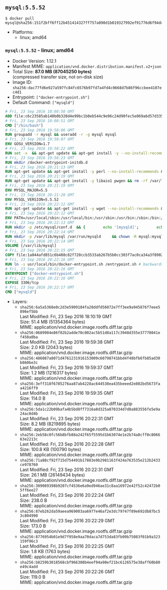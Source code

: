 ## `mysql:5.5.52`

```console
$ docker pull mysql@sha256:151f2bff6ff12b451414327ff757a090d1b019327992ef91776d6f94d403df1f
```

-	Platforms:
	-	linux; amd64

### `mysql:5.5.52` - linux; amd64

-	Docker Version: 1.12.1
-	Manifest MIME: `application/vnd.docker.distribution.manifest.v2+json`
-	Total Size: **87.0 MB (87045250 bytes)**  
	(compressed transfer size, not on-disk size)
-	Image ID: `sha256:dac77fd6e927a597fc84fc6576b97fd7a4fd4c0668d7b86f96ccbee4107ec4d1`
-	Entrypoint: `["docker-entrypoint.sh"]`
-	Default Command: `["mysqld"]`

```dockerfile
# Fri, 23 Sep 2016 18:08:50 GMT
ADD file:c6c23585ab140b0b320d4e99bc1b0eb544c9e96c24d90fec5e069a6d57d335ca in / 
# Fri, 23 Sep 2016 18:08:51 GMT
CMD ["/bin/bash"]
# Fri, 23 Sep 2016 19:58:06 GMT
RUN groupadd -r mysql && useradd -r -g mysql mysql
# Fri, 23 Sep 2016 19:58:07 GMT
ENV GOSU_VERSION=1.7
# Fri, 23 Sep 2016 19:58:22 GMT
RUN set -x 	&& apt-get update && apt-get install -y --no-install-recommends ca-certificates wget && rm -rf /var/lib/apt/lists/* 	&& wget -O /usr/local/bin/gosu "https://github.com/tianon/gosu/releases/download/$GOSU_VERSION/gosu-$(dpkg --print-architecture)" 	&& wget -O /usr/local/bin/gosu.asc "https://github.com/tianon/gosu/releases/download/$GOSU_VERSION/gosu-$(dpkg --print-architecture).asc" 	&& export GNUPGHOME="$(mktemp -d)" 	&& gpg --keyserver ha.pool.sks-keyservers.net --recv-keys B42F6819007F00F88E364FD4036A9C25BF357DD4 	&& gpg --batch --verify /usr/local/bin/gosu.asc /usr/local/bin/gosu 	&& rm -r "$GNUPGHOME" /usr/local/bin/gosu.asc 	&& chmod +x /usr/local/bin/gosu 	&& gosu nobody true 	&& apt-get purge -y --auto-remove ca-certificates wget
# Fri, 23 Sep 2016 19:58:23 GMT
RUN mkdir /docker-entrypoint-initdb.d
# Fri, 23 Sep 2016 20:21:13 GMT
RUN apt-get update && apt-get install -y perl --no-install-recommends && rm -rf /var/lib/apt/lists/*
# Fri, 23 Sep 2016 20:21:19 GMT
RUN apt-get update && apt-get install -y libaio1 pwgen && rm -rf /var/lib/apt/lists/*
# Fri, 23 Sep 2016 20:21:19 GMT
ENV MYSQL_MAJOR=5.5
# Fri, 23 Sep 2016 20:21:20 GMT
ENV MYSQL_VERSION=5.5.52
# Fri, 23 Sep 2016 20:22:12 GMT
RUN apt-get update && apt-get install -y wget --no-install-recommends && rm -rf /var/lib/apt/lists/* 	&& wget "http://dev.mysql.com/get/Downloads/MySQL-$MYSQL_MAJOR/mysql-$MYSQL_VERSION-linux2.6-x86_64.tar.gz" -O mysql.tar.gz 	&& wget "http://mysql.he.net/Downloads/MySQL-$MYSQL_MAJOR/mysql-$MYSQL_VERSION-linux2.6-x86_64.tar.gz.asc" -O mysql.tar.gz.asc 	&& apt-get purge -y --auto-remove wget 	&& export GNUPGHOME="$(mktemp -d)" 	&& gpg --keyserver ha.pool.sks-keyservers.net --recv-keys A4A9406876FCBD3C456770C88C718D3B5072E1F5 	&& gpg --batch --verify mysql.tar.gz.asc mysql.tar.gz 	&& rm -r "$GNUPGHOME" mysql.tar.gz.asc 	&& mkdir /usr/local/mysql 	&& tar -xzf mysql.tar.gz -C /usr/local/mysql --strip-components=1 	&& rm mysql.tar.gz 	&& rm -rf /usr/local/mysql/mysql-test /usr/local/mysql/sql-bench 	&& rm -rf /usr/local/mysql/bin/*-debug /usr/local/mysql/bin/*_embedded 	&& find /usr/local/mysql -type f -name "*.a" -delete 	&& apt-get update && apt-get install -y binutils && rm -rf /var/lib/apt/lists/* 	&& { find /usr/local/mysql -type f -executable -exec strip --strip-all '{}' + || true; } 	&& apt-get purge -y --auto-remove binutils
# Fri, 23 Sep 2016 20:22:12 GMT
ENV PATH=/usr/local/sbin:/usr/local/bin:/usr/sbin:/usr/bin:/sbin:/bin:/usr/local/mysql/bin:/usr/local/mysql/scripts
# Fri, 23 Sep 2016 20:22:13 GMT
RUN mkdir -p /etc/mysql/conf.d 	&& { 		echo '[mysqld]'; 		echo 'skip-host-cache'; 		echo 'skip-name-resolve'; 		echo 'datadir = /var/lib/mysql'; 		echo '!includedir /etc/mysql/conf.d/'; 	} > /etc/mysql/my.cnf
# Fri, 23 Sep 2016 20:22:14 GMT
RUN mkdir -p /var/lib/mysql /var/run/mysqld 	&& chown -R mysql:mysql /var/lib/mysql /var/run/mysqld 	&& chmod 777 /var/run/mysqld
# Fri, 23 Sep 2016 20:22:14 GMT
VOLUME [/var/lib/mysql]
# Fri, 23 Sep 2016 20:22:15 GMT
COPY file:1a044afd851c6b488c82f720ccb3533ab267b5b0cc303f7ac0ca34a3f8902ba1 in /usr/local/bin/ 
# Fri, 23 Sep 2016 20:22:16 GMT
RUN ln -s usr/local/bin/docker-entrypoint.sh /entrypoint.sh # backwards compat
# Fri, 23 Sep 2016 20:22:16 GMT
ENTRYPOINT ["docker-entrypoint.sh"]
# Fri, 23 Sep 2016 20:22:16 GMT
EXPOSE 3306/tcp
# Fri, 23 Sep 2016 20:22:17 GMT
CMD ["mysqld"]
```

-	Layers:
	-	`sha256:6a5a5368e0c2d3e5909184fa28ddfd56072e7ff3ee9a945876f7eee5896ef5bb`  
		Last Modified: Fri, 23 Sep 2016 18:10:19 GMT  
		Size: 51.4 MB (51354364 bytes)  
		MIME: application/vnd.docker.image.rootfs.diff.tar.gzip
	-	`sha256:0689904e86f02b2adde70c002ac5b51d8a117c3948d355e37778041ef450a0ba`  
		Last Modified: Fri, 23 Sep 2016 19:59:38 GMT  
		Size: 2.0 KB (2043 bytes)  
		MIME: application/vnd.docker.image.rootfs.diff.tar.gzip
	-	`sha256:486087a8071d4761231916153009c60798741bbd4f48bfb6fb85ad30b860be3c`  
		Last Modified: Fri, 23 Sep 2016 19:59:37 GMT  
		Size: 1.2 MB (1216317 bytes)  
		MIME: application/vnd.docker.image.rootfs.diff.tar.gzip
	-	`sha256:3eff318f6785276aa87ab4228ac644538ea435beeed2e802bd5673faa4216ff9`  
		Last Modified: Fri, 23 Sep 2016 19:59:35 GMT  
		Size: 114.0 B  
		MIME: application/vnd.docker.image.rootfs.diff.tar.gzip
	-	`sha256:5da1c22b09bafa4b5bd8ff7316a8d325a870334d7d8a883556fe5e9a24ac0d4b`  
		Last Modified: Fri, 23 Sep 2016 20:22:31 GMT  
		Size: 8.2 MB (8219895 bytes)  
		MIME: application/vnd.docker.image.rootfs.diff.tar.gzip
	-	`sha256:2eb58c0fc56b8bfb88a242f65f5595d1b63074e1e2b74a8cff0c806663e2213c`  
		Last Modified: Fri, 23 Sep 2016 20:22:28 GMT  
		Size: 100.8 KB (100790 bytes)  
		MIME: application/vnd.docker.image.rootfs.diff.tar.gzip
	-	`sha256:71a88cf92f715d754491b17883e9b2981163f424a763535e212b2433ce978760`  
		Last Modified: Fri, 23 Sep 2016 20:22:31 GMT  
		Size: 26.1 MB (26149434 bytes)  
		MIME: application/vnd.docker.image.rootfs.diff.tar.gzip
	-	`sha256:309089398b9207cf4536e6a9ed946ae31c8aa16972e42f52c42472b05ff6ee27`  
		Last Modified: Fri, 23 Sep 2016 20:22:24 GMT  
		Size: 238.0 B  
		MIME: application/vnd.docker.image.rootfs.diff.tar.gzip
	-	`sha256:87eb262da59aeea969003aa6977e46af2e3dc79747f89e692db87bc53c804990`  
		Last Modified: Fri, 23 Sep 2016 20:22:29 GMT  
		Size: 173.0 B  
		MIME: application/vnd.docker.image.rootfs.diff.tar.gzip
	-	`sha256:8776954b01e9d7f958e9aa70daca7d753da83fb09b75083f01b9a323159f96c3`  
		Last Modified: Fri, 23 Sep 2016 20:22:25 GMT  
		Size: 1.8 KB (1763 bytes)  
		MIME: application/vnd.docker.image.rootfs.diff.tar.gzip
	-	`sha256:b8259b3018568cbf966308b4eef94a90ef21bc6126575e38aff60b80e49c4add`  
		Last Modified: Fri, 23 Sep 2016 20:22:26 GMT  
		Size: 119.0 B  
		MIME: application/vnd.docker.image.rootfs.diff.tar.gzip
